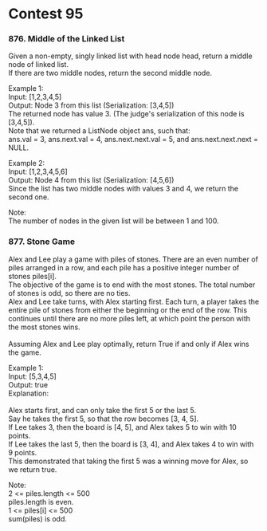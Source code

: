 # Contest 95
### 876. Middle of the Linked List
Given a non-empty, singly linked list with head node head, return a middle node of linked list.</br>
If there are two middle nodes, return the second middle node.</br>

Example 1:</br>
Input: [1,2,3,4,5]</br>
Output: Node 3 from this list (Serialization: [3,4,5])</br>
The returned node has value 3.  (The judge's serialization of this node is [3,4,5]).</br>
Note that we returned a ListNode object ans, such that:</br>
ans.val = 3, ans.next.val = 4, ans.next.next.val = 5, and ans.next.next.next = NULL.</br>

Example 2:</br>
Input: [1,2,3,4,5,6]</br>
Output: Node 4 from this list (Serialization: [4,5,6])</br>
Since the list has two middle nodes with values 3 and 4, we return the second one.</br>

Note:</br>
The number of nodes in the given list will be between 1 and 100.</br>

### 877. Stone Game
Alex and Lee play a game with piles of stones.  There are an even number of piles arranged in a row, and each pile has a positive integer number of stones piles[i].</br>
The objective of the game is to end with the most stones.  The total number of stones is odd, so there are no ties.</br>
Alex and Lee take turns, with Alex starting first.  Each turn, a player takes the entire pile of stones from either the beginning or the end of the row.  This continues until there are no more piles left, at which point the person with the most stones wins.</br></br>
Assuming Alex and Lee play optimally, return True if and only if Alex wins the game.</br>

Example 1:</br>
Input: [5,3,4,5]</br>
Output: true</br>
Explanation: </br></br>
Alex starts first, and can only take the first 5 or the last 5.</br>
Say he takes the first 5, so that the row becomes [3, 4, 5].</br>
If Lee takes 3, then the board is [4, 5], and Alex takes 5 to win with 10 points.</br>
If Lee takes the last 5, then the board is [3, 4], and Alex takes 4 to win with 9 points.</br>
This demonstrated that taking the first 5 was a winning move for Alex, so we return true.</br>
 
Note:</br>
2 <= piles.length <= 500</br>
piles.length is even.</br>
1 <= piles[i] <= 500</br>
sum(piles) is odd.</br>
